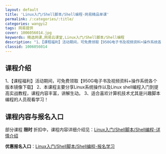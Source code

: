 ```yaml
---
layout: default
title: 'Linux入门/Shell脚本/Shell编程-网易精品单课'
permalink: /:categories/:title/
categories: wangyi2
tags: 网易提供
cover: 1006056014.jpg
keywords: 精选网课,网易云课堂,Linux入门/Shell脚本/Shell编程
description: "1、【课程福利】活动期间，可免费领取【950G电子书及视频资料+操作系统各个版本镜像下载】2、本课程主要分享Linux系统操作以及Linuxshell编程入门到提高实战教程，课程内容丰富，讲"
classid: 1006056014
---
```


## 课程介绍

1、【课程福利】活动期间，可免费领取【950G电子书及视频资料+操作系统各个版本镜像下载】
2、本课程主要分享Linux系统操作以及Linux shell编程入门到提高实战教程，课程内容丰富，讲解生动。
3、适合喜欢计算机技术尤其是兴趣脚本编程的人员观看学习！

## 课程内容与报名入口

部分课程 **限时** 折扣中，课程内容详细介绍见：[Linux入门/Shell脚本/Shell编程-详情介绍](https://study.163.com/course/introduction/1006056014.htm?share=1&shareId=1025206652&utm_campaign=share&utm_medium=iphoneShare&utm_source=&utm_u=1025206652)

**优惠报名入口**：[Linux入门/Shell脚本/Shell编程-报名学习](https://study.163.com/course/introduction/1006056014.htm?share=1&shareId=1025206652&utm_campaign=share&utm_medium=iphoneShare&utm_source=&utm_u=1025206652)

